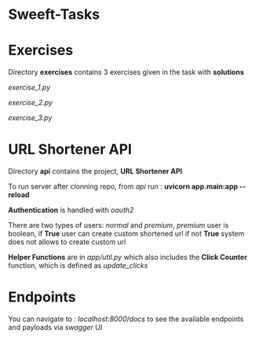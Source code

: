 # Sweeft-Tasks


# Exercises

Directory  **exercises** contains 3 exercises given in the task with **solutions**

  *exercise_1.py*
  
  *exercise_2.py*
  
  *exercise_3.py*
  
  
  
# URL Shortener API

Directory **api** contains the project, **URL Shortener API**

  To run server after clonning repo, from *api* run : **uvicorn app.main:app --reload**
  
  **Authentication** is handled with *oauth2* 
  
  There are two types of users: *normal* and *premium*, *premium* user is boolean, if **True** user can create custom shortened url if not **True**
  system does not allows to create custom url
  
  **Helper Functions** are in *app/util.py* which also includes the **Click Counter** function, which is defined as *update_clicks*
  
 
# Endpoints

You can navigate to : *localhost:8000/docs* to see the available endpoints and payloads via *swagger* UI
